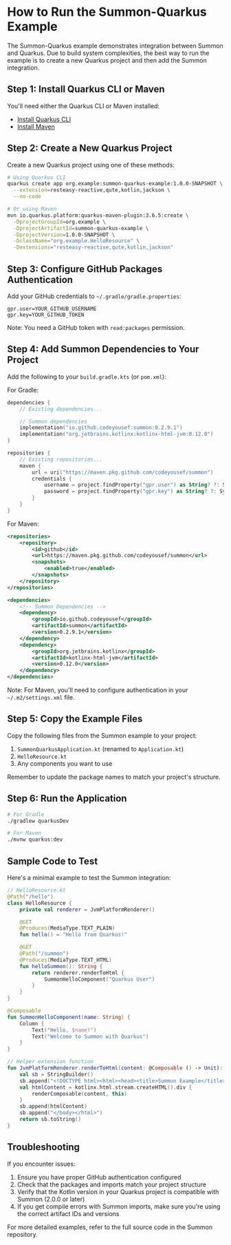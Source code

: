 # How to Run the Summon-Quarkus Example

The Summon-Quarkus example demonstrates integration between Summon and Quarkus. Due to build system complexities, the best way to run the example is to create a new Quarkus project and then add the Summon integration.

## Step 1: Install Quarkus CLI or Maven

You'll need either the Quarkus CLI or Maven installed:

- [Install Quarkus CLI](https://quarkus.io/guides/cli-tooling)
- [Install Maven](https://maven.apache.org/install.html)

## Step 2: Create a New Quarkus Project

Create a new Quarkus project using one of these methods:

```bash
# Using Quarkus CLI
quarkus create app org.example:summon-quarkus-example:1.0.0-SNAPSHOT \
  --extension=resteasy-reactive,qute,kotlin,jackson \
  --no-code

# Or using Maven
mvn io.quarkus.platform:quarkus-maven-plugin:3.6.5:create \
  -DprojectGroupId=org.example \
  -DprojectArtifactId=summon-quarkus-example \
  -DprojectVersion=1.0.0-SNAPSHOT \
  -DclassName="org.example.HelloResource" \
  -Dextensions="resteasy-reactive,qute,kotlin,jackson"
```

## Step 3: Configure GitHub Packages Authentication

Add your GitHub credentials to `~/.gradle/gradle.properties`:

```properties
gpr.user=YOUR_GITHUB_USERNAME
gpr.key=YOUR_GITHUB_TOKEN
```

Note: You need a GitHub token with `read:packages` permission.

## Step 4: Add Summon Dependencies to Your Project

Add the following to your `build.gradle.kts` (or `pom.xml`):

For Gradle:
```kotlin
dependencies {
    // Existing dependencies...

    // Summon dependencies
    implementation("io.github.codeyousef:summon:0.2.9.1")
    implementation("org.jetbrains.kotlinx:kotlinx-html-jvm:0.12.0")
}

repositories {
    // Existing repositories...
    maven {
        url = uri("https://maven.pkg.github.com/codeyousef/summon")
        credentials {
            username = project.findProperty("gpr.user") as String? ?: System.getenv("GITHUB_ACTOR")
            password = project.findProperty("gpr.key") as String? ?: System.getenv("GITHUB_TOKEN")
        }
    }
}
```

For Maven:
```xml
<repositories>
    <repository>
        <id>github</id>
        <url>https://maven.pkg.github.com/codeyousef/summon</url>
        <snapshots>
            <enabled>true</enabled>
        </snapshots>
    </repository>
</repositories>

<dependencies>
    <!-- Summon Dependencies -->
    <dependency>
        <groupId>io.github.codeyousef</groupId>
        <artifactId>summon</artifactId>
        <version>0.2.9.1</version>
    </dependency>
    <dependency>
        <groupId>org.jetbrains.kotlinx</groupId>
        <artifactId>kotlinx-html-jvm</artifactId>
        <version>0.12.0</version>
    </dependency>
</dependencies>
```

Note: For Maven, you'll need to configure authentication in your `~/.m2/settings.xml` file.

## Step 5: Copy the Example Files

Copy the following files from the Summon example to your project:

1. `SummonQuarkusApplication.kt` (renamed to `Application.kt`)
2. `HelloResource.kt`
3. Any components you want to use

Remember to update the package names to match your project's structure.

## Step 6: Run the Application

```bash
# For Gradle
./gradlew quarkusDev

# For Maven
./mvnw quarkus:dev
```

## Sample Code to Test

Here's a minimal example to test the Summon integration:

```kotlin
// HelloResource.kt
@Path("/hello")
class HelloResource {
    private val renderer = JvmPlatformRenderer()

    @GET
    @Produces(MediaType.TEXT_PLAIN)
    fun hello() = "Hello from Quarkus!"

    @GET
    @Path("/summon")
    @Produces(MediaType.TEXT_HTML)
    fun helloSummon(): String {
        return renderer.renderToHtml {
            SummonHelloComponent("Quarkus User")
        }
    }
}

@Composable
fun SummonHelloComponent(name: String) {
    Column {
        Text("Hello, $name!")
        Text("Welcome to Summon with Quarkus")
    }
}

// Helper extension function
fun JvmPlatformRenderer.renderToHtml(content: @Composable () -> Unit): String {
    val sb = StringBuilder()
    sb.append("<!DOCTYPE html><html><head><title>Summon Example</title></head><body>")
    val htmlContent = kotlinx.html.stream.createHTML().div {
        renderComposable(content, this)
    }
    sb.append(htmlContent)
    sb.append("</body></html>")
    return sb.toString()
}
```

## Troubleshooting

If you encounter issues:

1. Ensure you have proper GitHub authentication configured
2. Check that the packages and imports match your project structure
3. Verify that the Kotlin version in your Quarkus project is compatible with Summon (2.0.0 or later)
4. If you get compile errors with Summon imports, make sure you're using the correct artifact IDs and versions

For more detailed examples, refer to the full source code in the Summon repository. 
